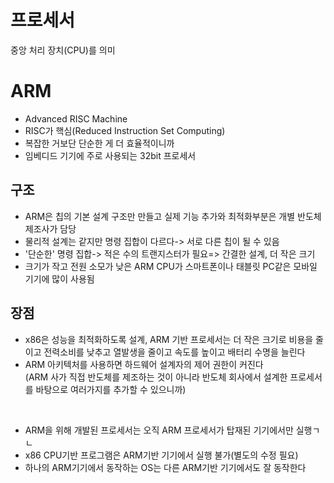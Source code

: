 # 프로세서
중앙 처리 장치(CPU)를 의미

# ARM
- Advanced RISC Machine
- RISC가 핵심(Reduced Instruction Set Computing)
- 복잡한 거보단 단순한 게 더 효율적이니까
- 임베디드 기기에 주로 사용되는 32bit 프로세서

## 구조
- ARM은 칩의 기본 설계 구조만 만들고 실제 기능 추가와 최적화부분은 개별 반도체 제조사가 담당
- 물리적 설계는 같지만 명령 집합이 다르다-> 서로 다른 칩이 될 수 있음
- '단순한' 명령 집합-> 적은 수의 트랜지스터가 필요=> 간결한 설계, 더 작은 크기
- 크기가 작고 전원 소모가 낮은 ARM CPU가 스마트폰이나 태블릿 PC같은 모바일 기기에 많이 사용됨

## 장점
- x86은 성능을 최적화하도록 설계, ARM 기반 프로세서는 더 작은 크기로 비용을 줄이고 전력소비를 낮추고 열발생을 줄이고 속도를 높이고 배터리 수명을 늘린다
- ARM 아키텍처를 사용하면 하드웨어 설계자의 제어 권한이 커진다<br>
  (ARM 사가 직접 반도체를 제조하는 것이 아니라 반도체 회사에서 설계한 프로세서를 바탕으로 여러가지를 추가할 수 있으니까)
<br>

- ARM을 위해 개발된 프로세서는 오직 ARM 프로세서가 탑재된 기기에서만 실행ㄱㄴ
- x86 CPU기반 프로그램은 ARM기반 기기에서 실행 불가(별도의 수정 필요)
- 하나의 ARM기기에서 동작하는 OS는 다른 ARM기반 기기에서도 잘 동작한다
